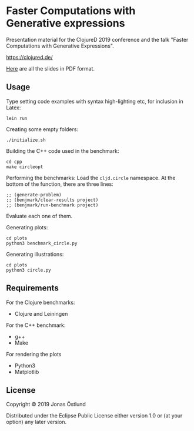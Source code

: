 # Faster Computations with Generative expressions

Presentation material for the ClojureD 2019 conference and the talk "Faster Computations with Generative Expressions".

https://clojured.de/

[Here](latex/top.pdf) are all the slides in PDF format.

## Usage

Type setting code examples with syntax high-lighting etc, for inclusion in Latex:
```
lein run
```

Creating some empty folders:
```
./initialize.sh
```

Building the C++ code used in the benchmark:
```
cd cpp
make circleopt
```

Performing the benchmarks:
Load the ```cljd.circle``` namespace. At the bottom of the function, there
are three lines:
```
;; (generate-problem)
;; (benjmark/clear-results project)
;; (benjmark/run-benchmark project)
```
Evaluate each one of them.

Generating plots:
```
cd plots
python3 benchmark_circle.py
```

Generating illustrations:
```
cd plots
python3 circle.py
```

## Requirements

For the Clojure benchmarks:

  * Clojure and Leiningen

For the C++ benchmark:
  * g++
  * Make

For rendering the plots
  * Python3
  * Matplotlib

## License

Copyright © 2019 Jonas Östlund

Distributed under the Eclipse Public License either version 1.0 or (at
your option) any later version.
